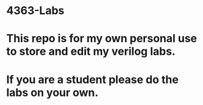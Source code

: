 # 4363-Labs
# This repo is for my own personal use to store and edit my verilog labs.
# If you are a student please do the labs on your own.